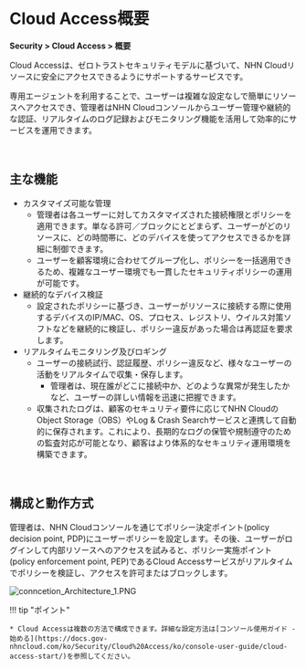# Cloud Access概要

**Security > Cloud Access > 概要**

Cloud Accessは、ゼロトラストセキュリティモデルに基づいて、NHN Cloudリソースに安全にアクセスできるようにサポートするサービスです。

専用エージェントを利用することで、ユーザーは複雑な設定なしで簡単にリソースへアクセスでき、管理者はNHN Cloudコンソールからユーザー管理や継続的な認証、リアルタイムのログ記録およびモニタリング機能を活用して効率的にサービスを運用できます。

<br>

## 主な機能

* カスタマイズ可能な管理
    * 管理者は各ユーザーに対してカスタマイズされた接続権限とポリシーを適用できます。単なる許可／ブロックにとどまらず、ユーザーがどのリソースに、どの時間帯に、どのデバイスを使ってアクセスできるかを詳細に制御できます。
    * ユーザーを顧客環境に合わせてグループ化し、ポリシーを一括適用できるため、複雑なユーザー環境でも一貫したセキュリティポリシーの運用が可能です。
* 継続的なデバイス検証
    * 設定されたポリシーに基づき、ユーザーがリソースに接続する際に使用するデバイスのIP/MAC、OS、プロセス、レジストリ、ウイルス対策ソフトなどを継続的に検証し、ポリシー違反があった場合は再認証を要求します。
* リアルタイムモニタリング及びロギング
    * ユーザーの接続試行、認証履歴、ポリシー違反など、様々なユーザーの活動をリアルタイムで収集・保存します。
        * 管理者は、現在誰がどこに接続中か、どのような異常が発生したかなど、ユーザーの詳しい情報を迅速に把握できます。
    * 収集されたログは、顧客のセキュリティ要件に応じてNHN CloudのObject Storage（OBS）やLog & Crash Searchサービスと連携して自動的に保存されます。これにより、長期的なログの保管や規制遵守のための監査対応が可能となり、顧客はより体系的なセキュリティ運用環境を構築できます。

<br>

## 構成と動作方式

管理者は、NHN Cloudコンソールを通じてポリシー決定ポイント(policy decision point, PDP)にユーザーポリシーを設定します。その後、ユーザーがログインして内部リソースへのアクセスを試みると、ポリシー実施ポイント(policy enforcement point, PEP)であるCloud Accessサービスがリアルタイムでポリシーを検証し、アクセスを許可またはブロックします。

![conncetion_Architecture_1.PNG](https://kr1-api-object-storage.nhncloudservice.com/v1/AUTH_2acdfabf4efe4efc8a04c00b348110c9/cdn_origin/prod_cloud_access/2025.06.24/2025.07/architecture_3.png)

!!! tip "ポイント"

    * Cloud Accessは複数の方法で構成できます。詳細な設定方法は[コンソール使用ガイド - 始める](https://docs.gov-nhncloud.com/ko/Security/Cloud%20Access/ko/console-user-guide/cloud-access-start/)を参照してください。
